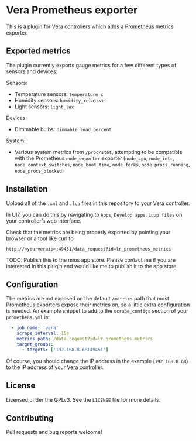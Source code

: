 # Vera Prometheus exporter

This is a plugin for [Vera][1] controllers which adds a [Prometheus][2] metrics
exporter.

[1]: http://getvera.com/
[2]: https://prometheus.io/

## Exported metrics

The plugin currently exports gauge metrics for a few different types of
sensors and devices:

Sensors:

 - Temperature sensors: `temperature_c`
 - Humidity sensors: `humidity_relative`
 - Light sensors: `light_lux`

Devices:

 - Dimmable bulbs: `dimmable_load_percent`

System:

 - Various system metrics from `/proc/stat`, attempting to be compatible with
 the Prometheus `node_exporter` exporter (`node_cpu`, `node_intr`,
 `node_context_switches`, `node_boot_time`, `node_forks`,
 `node_procs_running`, `node_procs_blocked`)

## Installation

Upload all of the `.xml` and `.lua` files in this repository to your Vera
controller.

In UI7, you can do this by navigating to `Apps`, `Develop apps`, `Luup files`
on your controller’s web interface.

Check that the metrics are being properly exported by pointing your browser or
a tool like curl to

```
http://<yourveraip>:49451/data_request?id=lr_prometheus_metrics
```

TODO: Publish this to the mios app store. Please contact me if you are
interested in this plugin and would like me to publish it to the app store.

## Configuration

The metrics are not exposed on the default `/metrics` path that most
Prometheus exporters expose their metrics on, so a little extra configuration
is needed. An example snippet to add to the `scrape_configs` section of your
`prometheus.yml` is:

```yaml
  - job_name: 'vera'
    scrape_interval: 15s
    metrics_path: /data_request?id=lr_prometheus_metrics
    target_groups:
      - targets: ['192.168.8.68:49451']
```

Of course, you should change the IP address in the example (`192.168.8.68`) to
the IP address of your Vera controller.

## License

Licensed under the GPLv3. See the `LICENSE` file for more details.

## Contributing

Pull requests and bug reports welcome!
